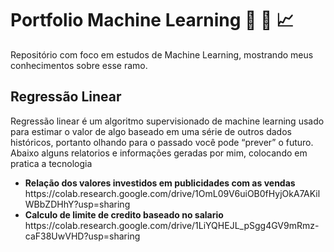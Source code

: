 <h1>Portfolio Machine Learning 🤖 📖 📈</h1>
<p>Repositório com foco em estudos de Machine Learning, mostrando meus conhecimentos sobre esse ramo.</p>

<h2>Regressão Linear</h2>
<p>Regressão linear é um algoritmo supervisionado de machine learning usado para estimar o valor de algo baseado em uma série de outros dados históricos, portanto olhando para o passado você pode “prever” o futuro. Abaixo alguns relatorios e informações geradas por mim, colocando em pratica a tecnologia</p>

<ul>
  <li><b>Relação dos valores investidos em publicidades com as vendas</b>  https://colab.research.google.com/drive/1OmL09V6uiOB0fHyjOkA7AKilWBbZDHhY?usp=sharing</li>
  <li><b>Calculo de limite de credito baseado no salario</b> https://colab.research.google.com/drive/1LiYQHEJL_pSgg4GV9mRmz-caF38UwVHD?usp=sharing</li>
</ul>





